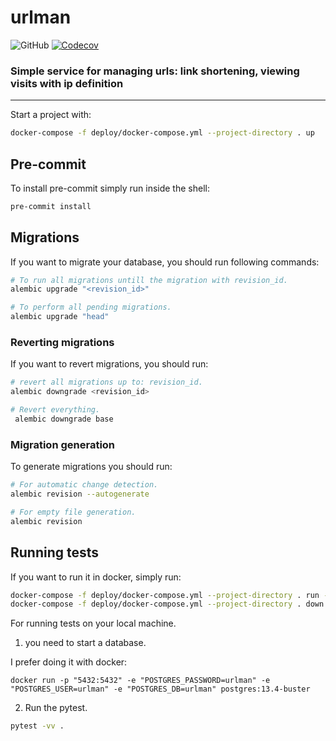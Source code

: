 # urlman

![GitHub](https://img.shields.io/github/license/4lexbit/url-manager-backend?style=flat)
[![Codecov](https://codecov.io/gh/4lexbit/url-manager-backend/branch/main/graph/badge.svg?token=4N5HDVILC8)](https://codecov.io/gh/4lexbit/url-manager-backend)

### Simple service for managing urls: link shortening, viewing visits with ip definition

<hr>

Start a project with:

```bash
docker-compose -f deploy/docker-compose.yml --project-directory . up
```

## Pre-commit

To install pre-commit simply run inside the shell:

```bash
pre-commit install
```

## Migrations

If you want to migrate your database, you should run following commands:

```bash
# To run all migrations untill the migration with revision_id.
alembic upgrade "<revision_id>"

# To perform all pending migrations.
alembic upgrade "head"
```

### Reverting migrations

If you want to revert migrations, you should run:

```bash
# revert all migrations up to: revision_id.
alembic downgrade <revision_id>

# Revert everything.
 alembic downgrade base
```

### Migration generation

To generate migrations you should run:

```bash
# For automatic change detection.
alembic revision --autogenerate

# For empty file generation.
alembic revision
```

## Running tests

If you want to run it in docker, simply run:

```bash
docker-compose -f deploy/docker-compose.yml --project-directory . run --rm api pytest -vv .
docker-compose -f deploy/docker-compose.yml --project-directory . down
```

For running tests on your local machine.

1. you need to start a database.

I prefer doing it with docker:

```
docker run -p "5432:5432" -e "POSTGRES_PASSWORD=urlman" -e "POSTGRES_USER=urlman" -e "POSTGRES_DB=urlman" postgres:13.4-buster
```

2. Run the pytest.

```bash
pytest -vv .
```

